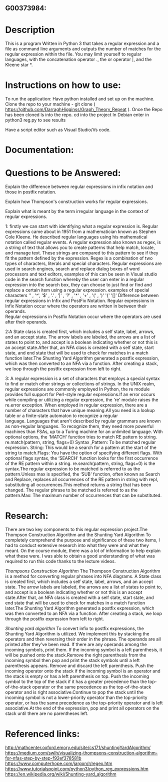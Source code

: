 ## G00373984:
# Description
This is a program Written in Python 3 that takes a regular expression and a file as command line arguments and outputs the number of matches for the regular expression within the file. You may limit yourself to regular languages, with the concatenation operator ., the or operator |, and the Kleene star *.


# Instructions on how to use:
To run the application:
Have python installed and set up on the machine.
Clone the repo to your machine - git clone (  https://github.com/DarraghHigginss/Graph_Theory_Repeat  ).
Once the Repo has been cloned ls into the repo.
cd into the project 
In Debian enter in python3 reg.py to see results

Have a script editor such as Visual Studio/Vs code.

# Documentation:

# Questions to be Answered:
Explain the difference between regular expressions in infix notation and those in postfix notation.

Explain how Thompson's construction works for regular expressions.

Explain what is meant by the term irregular language in the context of regular expressions.

1: firstly we can start with identifying what a regular expression is. Regular expressions came about in 1951 from a mathematician known as Stephen Cole Kleene.
   He described regular languages using his mathematical notation called regular events. A regular expression also known as regex, is a string of text that allows you to create      patterns that help match, locate, and manage text. These strings are compared to this pattern to see if they fit the pattern defined by the expression. Regex is a combination      of two types of characters, literals and special characters. Regular expressions are used in search engines, search and replace dialog boxes of word processors and text            editors, examples of this can be seen in Visual studio code in the search function whereby the user can enter in a regular expression into the search box, they can choose to      just find or find and replace a certain item using a regular expression. examples of special characters '' , '^', '$' , '.' , '|' , '?' , '*' , '+' , '(' , ')' '{' '[]'
   Difference between regular expressions in Infix and PostFix Notation.
   Regular expressions in Infix Notation occur where the operators are written in between their operands.  
   Regular expressions in Postfix Notation occur where the operators are used after their operands.
   
2:A State class is created first, which includes a self state, label, arrows, and an accept state. The arrow labels are labeled, the arrows are a list of states to point to, and  accept is a boolean indicating whether or not this is an accept state.After that, an NFA class is created with a self state, start state, and end state that will be used to    check for matches in a match function later.The Shunting Yard Algorithm generated a postfix expression, which was then converted to an NFA via a function. After creating a stack, we loop through the postfix expression from left to right.
 
3: A regular expression is a set of characters that employs a special syntax to find or match other strings or collections of strings. In the UNIX realm, regular expressions are commonly employed In Python, the re module provides full support for Perl-style regular expressions.If an error occurs while compiling or utilizing a regular expression, the 're' module raises the re.error exception. When employed in regular expression, there are a number of characters that have unique meaning.All you need is a lookup table or a finite-state automaton to recognize a regular language. Languages that aren't described by regular grammars are known as non-regular languages. To recognize them, they need more powerful machines than FSAs, up to a Turing machine for an unlimited language. With optional options, the 'MATCH' function tries to match RE pattern to string. re.match(pattern, string, flags=0) Syntax ,Pattern: To be matched regular expression. String: This would be a search for a pattern at the start of the string to match.Flags: You have the option of specifying different flags. With optional flags syntax, the ‘SEARCH' function looks for the first occurrence of the RE pattern within a string. re.search(pattern, string, flags=0) is the syntax.The regular expression to be matched is referred to as the pattern.Unless max is specified, the ‘SUB' function, often known as Search and Replace, replaces all occurrences of the RE pattern in string with repl, substituting all occurrences.This method returns a string that has been changed. The regular phrase to be matched is referred to as the pattern.Max: The maximum number of occurrences that can be substituted.
 
 
 # Research:
 There are two key components to this regular expression project.The Thompson Construction Algorithm and the Shunting Yard Algorithm
To completely comprehend the purpose and significance of these two items, I had to conduct extensive research into what they were and what they meant.
On the course module, there was a lot of information to help explain what these were. I was able to obtain a good understanding of what was required to run this code thanks to the lecture videos.

*Thompsons Construction Algorithm*
The Thompson Construction Algorithm is a method for converting regular phrases into NFA diagrams.
A State class is created first, which includes a self state, label, arrows, and an accept state. The arrow labels are labeled, the arrows are a list of states to point to, and accept is a boolean indicating whether or not this is an accept state.After that, an NFA class is created with a self state, start state, and end state that will be used to check for matches in a match function later.The Shunting Yard Algorithm generated a postfix expression, which was then converted to an NFA via a function. After creating a stack, we loop through the postfix expression from left to right.

*Shunting yard algorithm*
To convert infix to postfix expressions, the Shunting Yard Algorithm is utilized. We implement this by stacking the operators and then reversing their order in the phrase. The operands are all printed after they've been read. If there are any operands among the incoming symbols, print them. If the incoming symbol is a left parenthesis, it will be pushed onto the stack.Remove the right parenthesis from the incoming symbol then pop and print the stack symbols until a left parenthesis appears. Remove and discard the left parenthesis. Push the incoming operator onto the stack if the incoming symbol is an operator and the stack is empty or has a left parenthesis on top.
Push the incoming symbol to the top of the stack if it has a greater precedence than the top-of-the-stack operator or the same precedence as the top-of-the-stack operator and is right associative.Continue to pop the stack until the incoming symbol is not a lower-priority operator than the top-priority operator, or has the same precedence as the top-priority operator and is left associative.At the end of the expression, pop and print all operators on the stack until there are no parentheses left.



# Referenced links:
http://mathcenter.oxford.emory.edu/site/cs171/shuntingYardAlgorithm/
https://medium.com/swlh/visualizing-thompsons-construction-algorithm-for-nfas-step-by-step-f92ef378581b
https://www.computerhope.com/jargon/r/regex.htm
https://www.tutorialspoint.com/python3/python_reg_expressions.htm
https://en.wikipedia.org/wiki/Shunting-yard_algorithm


